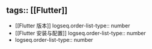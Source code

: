 tags:: [[Flutter]]
---

- [[Flutter 版本]]
  logseq.order-list-type:: number
- [[Flutter 安装与配置]]
  logseq.order-list-type:: number
- logseq.order-list-type:: number